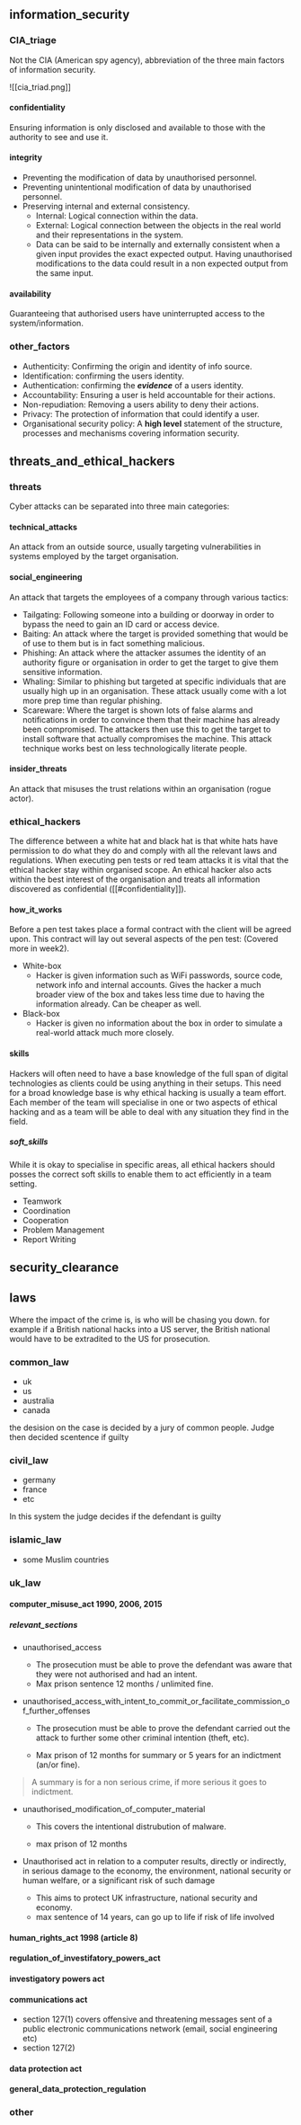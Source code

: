 ## information_security

### CIA_triage

Not the CIA (American spy agency), abbreviation of the three main factors of information security.

![[cia_triad.png]]

#### confidentiality

Ensuring information is only disclosed and available to those with the authority to see and use it.

#### integrity

-	Preventing the modification of data by unauthorised personnel.
-	Preventing unintentional modification of data by unauthorised personnel.
-	Preserving internal and external consistency.
	-	Internal: Logical connection within the data.
	-	External: Logical connection between the objects in the real world and their representations in the system.
	-	Data can be said to be internally and externally consistent when a given input provides the exact expected output. Having unauthorised modifications to the data could result in a non expected output from the same input.

#### availability

Guaranteeing that authorised users have uninterrupted access to the system/information.

### other_factors

-	Authenticity: Confirming the origin and identity of info source.
-	Identification: confirming the users identity.
-	Authentication: confirming the ***evidence*** of a users identity.
-	Accountability: Ensuring a user is held accountable for their actions.
-	Non-repudiation: Removing a users ability to deny their actions.
-	Privacy: The protection of information that could identify a user.
-	Organisational security policy: A **high level** statement of the structure, processes and mechanisms covering information security.

## threats_and_ethical_hackers

### threats

Cyber attacks can be separated into three main categories:

#### technical_attacks

An attack from an outside source, usually targeting vulnerabilities in systems employed by the target organisation.

#### social_engineering

An attack that targets the employees of a company through various tactics:

-	Tailgating: Following someone into a building or doorway in order to bypass the need to gain an ID card or access device.
-	Baiting: An attack where the target is provided something that would be of use to them but is in fact something malicious. 
-	Phishing: An attack where the attacker assumes the identity of an authority figure or organisation in order to get the target to give them sensitive information.
-	Whaling: Similar to phishing but targeted at specific individuals that are usually high up in an organisation. These attack usually come with a lot more prep time than regular phishing.
-	Scareware: Where the target is shown lots of false alarms and notifications in order to convince them that their machine has already been compromised. The attackers then use this to get the target to install software that actually compromises the machine. This attack technique works best on less technologically literate people.


#### insider_threats

An attack that misuses the trust relations within an organisation (rogue actor).

### ethical_hackers

The difference between a white hat and black hat is that white hats have permission to do what they do and comply with all the relevant laws and regulations. When executing pen tests or red team attacks it is vital that the ethical hacker stay within organised scope. An ethical hacker also acts within the best interest of the organisation and treats all information discovered as confidential ([[#confidentiality]]).

#### how_it_works

Before a pen test takes place a formal contract with the client will be agreed upon. This contract will lay out several aspects of the pen test: (Covered more in week2).

-	White-box
	-	Hacker is given information such as WiFi passwords,  source code, network info and internal accounts. Gives the hacker a much broader view of the box and takes less time due to having the information already. Can be cheaper as well.
-	Black-box
	-	Hacker is given no information about the box in order to simulate a real-world attack much more closely.

#### skills

Hackers will often need to have a base knowledge of the full span of digital technologies as clients could be using anything in their setups. This need for a broad knowledge base is why ethical hacking is usually a team effort. Each member of the team will specialise in one or two aspects of ethical hacking and as a team will be able to deal with any situation they find in the field.

##### soft_skills

While it is okay to specialise in specific areas, all ethical hackers should posses the correct soft skills to enable them to act efficiently in a team setting.

-	Teamwork
-	Coordination
-	Cooperation
-	Problem Management
-	Report Writing

## security_clearance



## laws

Where the impact of the crime is, is who will be chasing you down. for example if a British national hacks into a US server, the British national would have to be extradited to the US for prosecution.

### common_law

-	uk
-	us
-	australia
-	canada

the desision on the case is decided by a jury of common people. Judge then decided scentence if guilty

### civil_law

-	germany
-	france
-	etc

In this system the judge decides if the defendant is guilty

### islamic_law

-	some Muslim countries

### uk_law

#### computer_misuse_act 1990, 2006, 2015

##### relevant_sections
-	unauthorised_access
	-	The prosecution must be able to prove the defendant was aware that they were not authorised and had an intent.
	-	Max prison sentence 12 months / unlimited fine.

-	unauthorised_access_with_intent_to_commit_or_facilitate_commission_of_further_offenses

	-	The prosecution must be able to prove the defendant carried out the attack to further some other criminal intention (theft, etc).

	-	Max prison of 12 months for summary or 5 years for an indictment (an/or fine).

>A summary is for a non serious crime, if more serious it goes to indictment.

-	unauthorised_modification_of_computer_material

	-	This covers the intentional distrubution of malware.

	-	max prison of 12 months
-	Unauthorised act in relation to a computer results, directly or indirectly, in serious damage to the economy, the environment, national security or human welfare, or a significant risk of such damage

	-	This aims to protect UK infrastructure, national security  and economy.
	-	max sentence of 14 years, can go up to life if risk of life involved

#### human_rights_act 1998 (article 8)



#### regulation_of_investifatory_powers_act

#### investigatory powers act

#### communications act

-	section 127(1) covers offensive and threatening messages sent of a public electronic communications network (email, social engineering etc)
-	section 127(2)

#### data protection act

#### general_data_protection_regulation



### other

